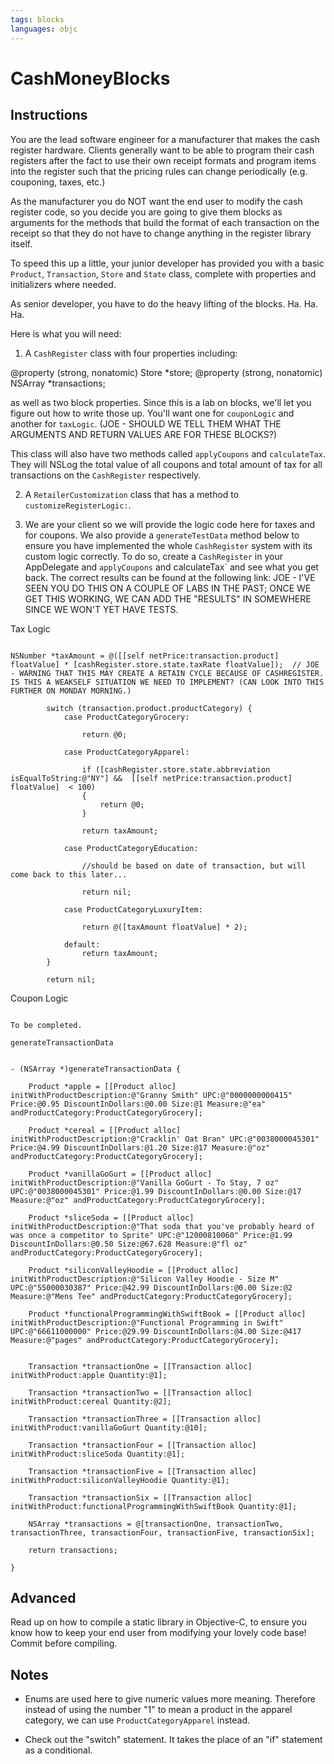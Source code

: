 ```yaml
---
tags: blocks
languages: objc
---
```


# CashMoneyBlocks

## Instructions

You are the lead software engineer for a manufacturer that makes the cash register hardware. Clients generally want to be able to program their cash registers after the fact to use their own receipt formats and program items into the register such that the pricing rules can change periodically (e.g. couponing, taxes, etc.)

As the manufacturer you do NOT want the end user to modify the cash register code, so you decide you are going to give them blocks as arguments for the methods that build the format of each transaction on the receipt so that they do not have to change anything in the register library itself.

To speed this up a little, your junior developer has provided you with a basic `Product`, `Transaction`, `Store` and `State` class, complete with properties and initializers where needed.

As senior developer, you have to do the heavy lifting of the blocks. Ha. Ha. Ha.

Here is what you will need:

1) A `CashRegister` class with four properties including:

@property (strong, nonatomic) Store *store;
@property (strong, nonatomic) NSArray *transactions;

as well as two block properties. Since this is a lab on blocks, we'll let you figure out how to write those up. You'll want one for `couponLogic` and another for `taxLogic`. (JOE - SHOULD WE TELL THEM WHAT THE ARGUMENTS AND RETURN VALUES ARE FOR THESE BLOCKS?)

This class will also have two methods called `applyCoupons` and `calculateTax`. They will NSLog the total value of all coupons and total amount of tax for all transactions on the `CashRegister` respectively.

2) A `RetailerCustomization` class that has a method to `customizeRegisterLogic:`.

3) We are your client so we will provide the logic code here for taxes and for coupons. We also provide a `generateTestData` method below to ensure you have implemented the whole `CashRegister` system with its custom logic correctly. To do so, create a `CashRegister` in your AppDelegate and `applyCoupons` and calculateTax` and see what you get back. The correct results can be found at the following link: JOE - I'VE SEEN YOU DO THIS ON A COUPLE OF LABS IN THE PAST; ONCE WE GET THIS WORKING, WE CAN ADD THE "RESULTS" IN SOMEWHERE SINCE WE WON'T YET HAVE TESTS.

Tax Logic
```objc

NSNumber *taxAmount = @([[self netPrice:transaction.product] floatValue] * [cashRegister.store.state.taxRate floatValue]);  // JOE - WARNING THAT THIS MAY CREATE A RETAIN CYCLE BECAUSE OF CASHREGISTER. IS THIS A WEAKSELF SITUATION WE NEED TO IMPLEMENT? (CAN LOOK INTO THIS FURTHER ON MONDAY MORNING.)
        
        switch (transaction.product.productCategory) {
            case ProductCategoryGrocery:
                
                return @0;
                
            case ProductCategoryApparel:
                
                if ([cashRegister.store.state.abbreviation isEqualToString:@"NY"] &&  [[self netPrice:transaction.product] floatValue]  < 100)
                {
                    return @0;
                }
                
                return taxAmount;
                
            case ProductCategoryEducation:
                
                //should be based on date of transaction, but will come back to this later...

                return nil;
                
            case ProductCategoryLuxuryItem:
                
                return @([taxAmount floatValue] * 2);
                
            default:
                return taxAmount;
        }
        
        return nil;
```


Coupon Logic

```objc

To be completed.

```


`generateTransactionData`

```objc

- (NSArray *)generateTransactionData {
    
    Product *apple = [[Product alloc] initWithProductDescription:@"Granny Smith" UPC:@"0000000000415" Price:@0.95 DiscountInDollars:@0.00 Size:@1 Measure:@"ea" andProductCategory:ProductCategoryGrocery];
    
    Product *cereal = [[Product alloc] initWithProductDescription:@"Cracklin' Oat Bran" UPC:@"0038000045301" Price:@4.99 DiscountInDollars:@1.20 Size:@17 Measure:@"oz" andProductCategory:ProductCategoryGrocery];
    
    Product *vanillaGoGurt = [[Product alloc] initWithProductDescription:@"Vanilla GoGurt - To Stay, 7 oz" UPC:@"0038000045301" Price:@1.99 DiscountInDollars:@0.00 Size:@17 Measure:@"oz" andProductCategory:ProductCategoryGrocery];
    
    Product *sliceSoda = [[Product alloc] initWithProductDescription:@"That soda that you've probably heard of was once a competitor to Sprite" UPC:@"12000810060" Price:@1.99 DiscountInDollars:@0.50 Size:@67.628 Measure:@"fl oz" andProductCategory:ProductCategoryGrocery];
    
    Product *siliconValleyHoodie = [[Product alloc] initWithProductDescription:@"Silicon Valley Hoodie - Size M" UPC:@"55000030387" Price:@42.99 DiscountInDollars:@0.00 Size:@2 Measure:@"Mens Tee" andProductCategory:ProductCategoryGrocery];
    
    Product *functionalProgrammingWithSwiftBook = [[Product alloc] initWithProductDescription:@"Functional Programming in Swift" UPC:@"66611000000" Price:@29.99 DiscountInDollars:@4.00 Size:@417 Measure:@"pages" andProductCategory:ProductCategoryGrocery];

    
    Transaction *transactionOne = [[Transaction alloc] initWithProduct:apple Quantity:@1];
    
    Transaction *transactionTwo = [[Transaction alloc] initWithProduct:cereal Quantity:@2];
    
    Transaction *transactionThree = [[Transaction alloc] initWithProduct:vanillaGoGurt Quantity:@10];
    
    Transaction *transactionFour = [[Transaction alloc] initWithProduct:sliceSoda Quantity:@1];

    Transaction *transactionFive = [[Transaction alloc] initWithProduct:siliconValleyHoodie Quantity:@1];
    
    Transaction *transactionSix = [[Transaction alloc] initWithProduct:functionalProgrammingWithSwiftBook Quantity:@1];

    NSArray *transactions = @[transactionOne, transactionTwo, transactionThree, transactionFour, transactionFive, transactionSix];
    
    return transactions;
    
}

```

## Advanced
Read up on how to compile a static library in Objective-C, to ensure you know how to keep your end user from modifying your lovely code base! Commit before compiling.

## Notes

* Enums are used here to give numeric values more meaning. Therefore instead of using the number "1" to mean a product in the apparel category, we can use `ProductCategoryApparel` instead.

* Check out the "switch" statement. It takes the place of an "if" statement as a conditional.